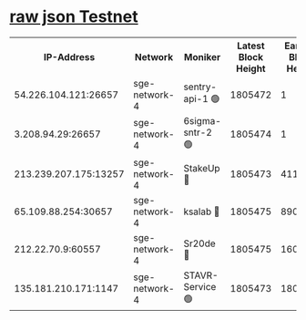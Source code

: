 
[raw json Testnet](https://rpc-check.sget.stavr.tech/sget/rpc-sget-result.json)
=


<table><tr><th>IP-Address</th><th>Network</th><th>Moniker</th><th>Latest Block Height</th><th>Earliest Block Height</th><th>Catching Up</th><th>Tx Index</th><th>Voting Power</th><th>Scan Time</th></tr><tr><td>54.226.104.121:26657</td><td>sge-network-4</td><td>sentry-api-1 🟢</td><td>1805472</td><td>1</td><td>False</td><td>on</td><td>0</td><td>2024-03-01T09:36:12.266031576UTC</td></tr><tr><td>3.208.94.29:26657</td><td>sge-network-4</td><td>6sigma-sntr-2 🟢</td><td>1805474</td><td>1</td><td>False</td><td>on</td><td>0</td><td>2024-03-01T09:36:21.522239914UTC</td></tr><tr><td>213.239.207.175:13257</td><td>sge-network-4</td><td>StakeUp 🔴</td><td>1805473</td><td>411001</td><td>False</td><td>off</td><td>100</td><td>2024-03-01T09:36:20.629425020UTC</td></tr><tr><td>65.109.88.254:30657</td><td>sge-network-4</td><td>ksalab 🔴</td><td>1805475</td><td>890001</td><td>False</td><td>off</td><td>2515</td><td>2024-03-01T09:36:27.947776558UTC</td></tr><tr><td>212.22.70.9:60557</td><td>sge-network-4</td><td>Sr20de 🔴</td><td>1805475</td><td>1608978</td><td>False</td><td>on</td><td>104</td><td>2024-03-01T09:36:30.437773984UTC</td></tr><tr><td>135.181.210.171:1147</td><td>sge-network-4</td><td>STAVR-Service 🟢</td><td>1805473</td><td>1804001</td><td>False</td><td>on</td><td>0</td><td>2024-03-01T09:36:20.936855369UTC</td></tr></table>

